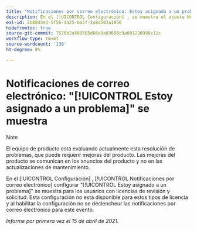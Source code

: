 ```yaml
---
title: "Notificaciones por correo electrónico: Estoy asignado a un problema en el que se está mostrando la configuración"
description: En el [!UICONTROL Configuración] , se muestra el ajuste Notificaciones por correo electrónico "Estoy asignado a un problema" para los usuarios con licencias de revisión y solicitud. Esta configuración no está disponible para estos tipos de licencia y al habilitar la configuración no se déclencheur las notificaciones por correo electrónico para este evento.
exl-id: 2b8843e3-5f56-4a25-ba5f-2a8a503a1950
hidefromtoc: true
source-git-commit: 7570b2a560505d66e0e83656c9a601226998c11c
workflow-type: tm+mt
source-wordcount: '138'
ht-degree: 0%

---
```


# Notificaciones de correo electrónico: &quot;[!UICONTROL Estoy asignado a un problema]&quot; se muestra

>[!NOTE]
>
>El equipo de producto está evaluando actualmente esta resolución de problemas, que puede requerir mejoras del producto. Las mejoras del producto se comunican en los anuncios del producto y no en las actualizaciones de mantenimiento.

En el [!UICONTROL Configuración] , [!UICONTROL Notificaciones por correo electrónico] configurar &quot;[!UICONTROL Estoy asignado a un problema]&quot; se muestra para los usuarios con licencias de revisión y solicitud. Esta configuración no está disponible para estos tipos de licencia y al habilitar la configuración no se déclencheur las notificaciones por correo electrónico para este evento.

_Informe por primera vez el 15 de abril de 2021._
